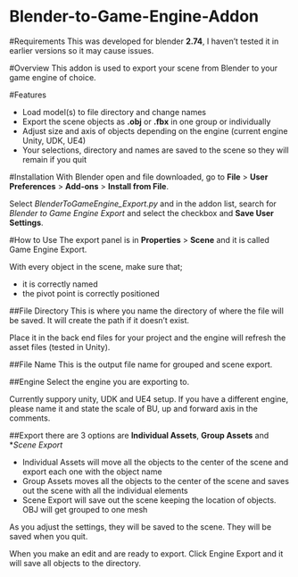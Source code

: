 # Blender-to-Game-Engine-Addon

#Requirements
This was developed for blender **2.74**, I haven’t tested it in earlier versions so it may cause issues.

#Overview
This addon is used to export your scene from Blender to your game engine of choice. 

#Features
- Load model(s) to file directory and change names
- Export the scene objects as **.obj** or **.fbx** in one group or individually
- Adjust size and axis of objects depending on the engine (current engine Unity, UDK, UE4)
- Your selections, directory and names are saved to the scene so they will remain if you quit

#Installation
With Blender open and file downloaded, go to **File** > **User Preferences** > **Add-ons** > **Install from File**. 

Select *BlenderToGameEngine_Export.py* and in the addon list, search for *Blender to Game Engine Export* and select the checkbox and **Save User Settings**.

#How to Use
The export panel is in **Properties** > **Scene** and it is called Game Engine Export.

With every object in the scene, make sure that;
- it is correctly named
- the pivot point is correctly positioned 

##File Directory
This is where you name the directory of where the file will be saved. It will create the path if it doesn’t exist.

Place it in the back end files for your project and the engine will refresh the asset files (tested in Unity).

##File Name
This is the output file name for grouped and scene export.

##Engine
Select the engine you are exporting to. 

Currently suppory unity, UDK and UE4 setup. If you have a different engine, please name it and state the scale of BU, up and forward axis in the comments.

##Export
there are 3 options are **Individual Assets**, **Group Assets** and **Scene Export*
- Individual Assets will move all the objects to the center of the scene and export each one with the object name
- Group Assets moves all the objects to the center of the scene and saves out the scene with all the individual elements
- Scene Export will save out the scene keeping the location of objects. OBJ will get grouped to one mesh

As you adjust the settings, they will be saved to the scene. They will be saved when you quit.

When you make an edit and are ready to export. Click Engine Export and it will save all objects to the directory.

